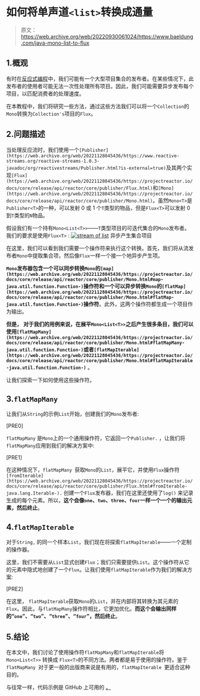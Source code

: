 # 如何将单声道`<list>`转换成通量

> 原文：<https://web.archive.org/web/20220930061024/https://www.baeldung.com/java-mono-list-to-flux>

## 1.概观

有时在[反应式编程](/web/20221128045436/https://www.baeldung.com/reactor-core)中，我们可能有一个大型项目集合的发布者。在某些情况下，此发布者的使用者可能无法一次性处理所有项目。因此，我们可能需要异步发布每个项目，以匹配消费者的处理速度。

在本教程中，我们将研究一些方法，通过这些方法我们可以将一个`Collection`的`Mono`转换为`Collection's`项目的`Flux`。

## 2.问题描述

当处理反应流时，我们使用一个`[Publisher](https://web.archive.org/web/20221128045436/https://www.reactive-streams.org/reactive-streams-1.0.3-javadoc/org/reactivestreams/Publisher.html?is-external=true)`及其两个实现`[Flux](https://web.archive.org/web/20221128045436/https://projectreactor.io/docs/core/release/api/reactor/core/publisher/Flux.html)`和`[Mono](https://web.archive.org/web/20221128045436/https://projectreactor.io/docs/core/release/api/reactor/core/publisher/Mono.html)`。虽然`Mono<T>`是`Publisher<T>`的一种，可以发射 0 或 1 个`T`类型的物品，但是`Flux<T>`可以发射 0 到`T`类型的`N`物品。

假设我们有一个持有`Mono<List<T>>`——`T`类型项目的可迭代集合的`Mono`发布者。我们的要求是使用`Flux<T>` : [![stream of list](img/dc79e7746d80eb9cff7f7622a6a60a98.png)](/web/20221128045436/https://www.baeldung.com/wp-content/uploads/2021/05/stream-of-list.png) 异步产生集合项目

在这里，我们可以看到我们需要一个操作符来执行这个转换。首先，我们将从流发布者`Mono`中提取集合项，然后像`Flux`一样一个接一个地异步产生项。

**`Mono`发布器包含一个可以同步转换`Mono`的`[map](https://web.archive.org/web/20221128045436/https://projectreactor.io/docs/core/release/api/reactor/core/publisher/Mono.html#map-java.util.function.Function-)`操作符和一个可以异步转换`Mono`的`[flatMap](https://web.archive.org/web/20221128045436/https://projectreactor.io/docs/core/release/api/reactor/core/publisher/Mono.html#flatMap-java.util.function.Function-)`操作符**。此外，这两个操作符都生成一个项目作为输出。

**但是，** **对于我们的用例来说，在展平`Mono<List<T>>`之后产生很多条目，我们可以使用`[flatMapMany](https://web.archive.org/web/20221128045436/https://projectreactor.io/docs/core/release/api/reactor/core/publisher/Mono.html#flatMapMany-java.util.function.Function-)`或者`[flatMapIterable](https://web.archive.org/web/20221128045436/https://projectreactor.io/docs/core/release/api/reactor/core/publisher/Mono.html#flatMapIterable-java.util.function.Function-)`** 。

让我们探索一下如何使用这些操作符。

## 3.`flatMapMany`

让我们从`String`的示例`List`开始，创建我们的`Mono`发布者:

[PRE0]

`flatMapMany` 是`Mono`上的一个通用操作符，它返回一个`Publisher.` ，让我们将`flatMapMany`应用到我们的解决方案中:

[PRE1]

在这种情况下，`flatMapMany `获取`Mono`的`List`，展平它，并使用`Flux`操作符`[fromIterable](https://web.archive.org/web/20221128045436/https://projectreactor.io/docs/core/release/api/reactor/core/publisher/Flux.html#fromIterable-java.lang.Iterable-).` 创建一个`Flux`发布器，我们在这里还使用了`log()` 来记录生成的每个元素。所以，**这个会像`one`、`two`、`three`、`four`一样一个一个的输出元素，然后终止**。

## 4.`flatMapIterable`

对于`String,` 的同一个样本`List`，我们现在将探索`flatMapIterable`——一个定制的操作器。

这里，我们不需要从`List`显式创建`Flux`；我们只需要提供`List`。这个操作符从它的元素中隐式地创建了一个`Flux`。让我们使用`flatMapIterable`作为我们的解决方案:

[PRE2]

在这里， `flatMapIterable`获取`Mono`的`List`，并在内部将其转换为其元素的`Flux`。因此，与`flatMapMany`操作符相比，它更加优化。**而这个会输出同样的“`one`”、“`two`”、“`three`”、“`four`”，然后终止**。

## 5.结论

在本文中，我们讨论了使用操作符`flatMapMany`和`flatMapIterable`将`Mono<List<T>>` 转换成 `Flux<T>`的不同方法。两者都是易于使用的操作符。鉴于`flatMapMany `对于更一般的出版商来说是有用的，`flatMapIterable `更适合这种目的。

与往常一样，代码示例是 GitHub 上可用的 [。](https://web.archive.org/web/20221128045436/https://github.com/eugenp/tutorials/tree/master/reactor-core)